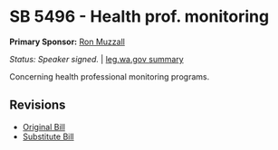 # SB 5496 - Health prof. monitoring
**Primary Sponsor:** [Ron Muzzall](/person/leg/muzzall_ro.md)

*Status: Speaker signed.* | [leg.wa.gov summary](https://app.leg.wa.gov/billsummary?BillNumber=5496&Year=2021)

Concerning health professional monitoring programs.

## Revisions
* [Original Bill](1/)
* [Substitute Bill](S/)